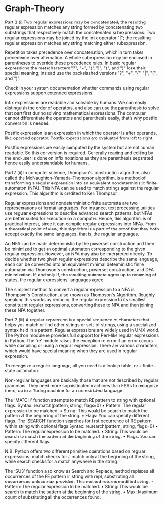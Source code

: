 # Graph-Theory

Part 2 (i)
Two regular expressions may be concatenated; the resulting regular expression matches any string formed by concatenating two substrings that respectively match the concatenated subexpressions. Two regular expressions may be joined by the infix operator "|"; the resulting regular expression matches any string matching either subexpression.

Repetition takes precedence over concatenation, which in turn takes precedence over alternation. A whole subexpression may be enclosed in parentheses to override these precedence rules. In basic regular expressions the metacharacters "?", "+", "{", "|", "(", and ")" lose their special meaning; instead use the backslashed versions "\?", "\+", "\{", "\|", "\(", and "\)".

Check in your system documentation whether commands using regular expressions support extended expressions.

Infix expressions are readable and solvable by humans. We can easily distinguish the order of operators, and also can use the parenthesis to solve that part first during solving mathematical expressions. The computer cannot differentiate the operators and parenthesis easily, that’s why postfix conversion is needed.

Postfix expression is an expression in which the operator is after operands, like operand operator. Postfix expressions are evaluated from left to right.

Postfix expressions are easily computed by the system but are not human readable. So this conversion is required. Generally reading and editing by the end-user is done on infix notations as they are parenthesis separated hence easily understandable for humans.


Part2 (ii)
In computer science, Thompson's construction algorithm, also called the McNaughton–Yamada–Thompson algorithm, is a method of transforming a regular expression into an equivalent nondeterministic finite automaton (NFA). This NFA can be used to match strings against the regular expression. This algorithm is credited to Ken Thompson.

Regular expressions and nondeterministic finite automata are two representations of formal languages. For instance, text processing utilities use regular expressions to describe advanced search patterns, but NFAs are better suited for execution on a computer. Hence, this algorithm is of practical interest, since it can compile regular expressions into NFAs. From a theoretical point of view, this algorithm is a part of the proof that they both accept exactly the same languages, that is, the regular languages.

An NFA can be made deterministic by the powerset construction and then be minimized to get an optimal automaton corresponding to the given regular expression. However, an NFA may also be interpreted directly. To decide whether two given regular expressions describe the same language, each can be converted into an equivalent minimal deterministic finite automaton via Thompson's construction, powerset construction, and DFA minimization. If, and only if, the resulting automata agree up to renaming of states, the regular expressions' languages agree.

The simplest method to convert a regular expression to a NFA is Thompson's Construction, also known as Thompson's Algorithm. Roughly speaking this works by reducing the regular expression to its smallest constituent regular expressions, converting these to NFA and then joining these NFA together. 

Part 2 (iii)
A regular expression is a special sequence of characters that helps you match or find other strings or sets of strings, using a specialized syntax held in a pattern. Regular expressions are 
widely used in UNIX world. The Python module re provides full support for Perl-like regular expressions in Python. The 're' module raises the exception re.error if an error occurs while 
compiling or using a regular expression. There are various characters, which would have special meaning when they are used in regular expression.

To recognize a regular language, all you need is a lookup table, or a finite-state automaton.

Non-regular languages are basically those that are not described by regular grammars. They need more sophisticated machines than FSAs to recognize them, up to a Turing machine for an unrestricted language.

The 'MATCH' function attempts to match RE pattern to string with optional flags.
Syntax: re.match(pattern, string, flags=0)
•	Pattern: The regular expression to be matched.
•	String: This would be search to match the pattern at the beginning of the string.
•	Flags: You can specify different flags.
The ‘SEARCH’ function searches for first occurrence of RE pattern within string with optional flags
Syntax: re.search(pattern, string, flags=0)
•	Pattern: The regular expression to be matched.
•	String: This would be search to match the pattern at the beginning of the string.
•	Flags: You can specify different flags.

N.B.
Python offers two different primitive operations based on regular expressions: match checks for a match only at the beginning of the string, while search checks for a match anywhere in the string.

The ‘SUB’ function also know as Search and Replace, method replaces all occurrences of the RE pattern in string with repl, substituting all occurrences unless max provided. This method returns modified string.
•	Pattern: The regular expression to be matched.
•	String: This would be search to match the pattern at the beginning of the string.
•	Max: Maximum count of substituting all the occurrences found.



